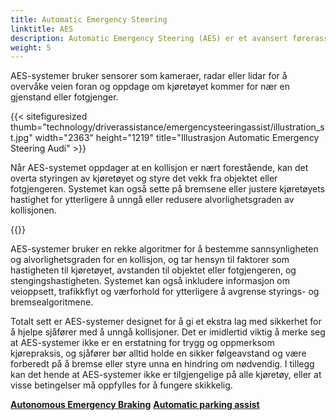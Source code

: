 ```yaml
---
title: Automatic Emergency Steering
linktitle: AES
description: Automatic Emergency Steering (AES) er et avansert førerassistansesystem som er utviklet for å hjelpe sjåfører med å unngå kollisjoner ved å automatisk styre kjøretøyet i en nødsituasjon.
weight: 5
---
```

<!-- markdownlint-disable MD033 -->

AES-systemer bruker sensorer som kameraer, radar eller lidar for å overvåke veien foran og oppdage om kjøretøyet kommer for nær en gjenstand eller fotgjenger.

{{< sitefiguresized thumb="technology/driverassistance/emergencysteeringassist/illustration_st.jpg" width="2363" height="1219" title="Illustrasjon Automatic Emergency Steering Audi" >}}

Når AES-systemet oppdager at en kollisjon er nært forestående, kan det overta styringen av kjøretøyet og styre det vekk fra objektet eller fotgjengeren. Systemet kan også sette på bremsene eller justere kjøretøyets hastighet for ytterligere å unngå eller redusere alvorlighetsgraden av kollisjonen.

{{<evkxdisplayaddarticle />}}

AES-systemer bruker en rekke algoritmer for å bestemme sannsynligheten og alvorlighetsgraden for en kollisjon, og tar hensyn til faktorer som hastigheten til kjøretøyet, avstanden til objektet eller fotgjengeren, og stengingshastigheten. Systemet kan også inkludere informasjon om veioppsett, trafikkflyt og værforhold for ytterligere å avgrense styrings- og bremsealgoritmene.

Totalt sett er AES-systemer designet for å gi et ekstra lag med sikkerhet for å hjelpe sjåfører med å unngå kollisjoner. Det er imidlertid viktig å merke seg at AES-systemer ikke er en erstatning for trygg og oppmerksom kjørepraksis, og sjåfører bør alltid holde en sikker følgeavstand og være forberedt på å bremse eller styre unna en hindring om nødvendig. I tillegg kan det hende at AES-systemer ikke er tilgjengelige på alle kjøretøy, eller at visse betingelser må oppfylles for å fungere skikkelig.

<div class="mt-3 mb-3">
    <a href="../automaticemergencybraking/" class="text-decoration-none text-black"><strong><i class="bi-arrow-left"></i> Autonomous Emergency Braking</strong></a>
    <a href="../automaticparking/" class="text-decoration-none text-black float-end"><strong>Automatic parking assist<i class="bi-arrow-right"></i></strong></a>
</div>